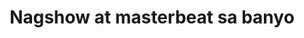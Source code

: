 ---
layout: post
title: Nagshow at masterbeat sa banyo
duration: '03:34'
view: 122
rate: 2
video: 'https://flashservice.xvideos.com/embedframe/26306193'
category: 
 - pinay
 - pov
tags: 
 - pinay-sex
 - nagparaos
 - nene
 - show
 - webcam
 - flawless
 - masterbate
priority: 0.9
changefreq: daily
---
